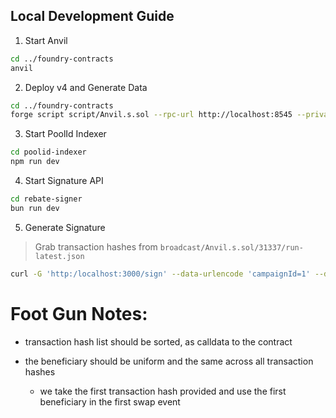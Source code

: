## Local Development Guide

1. Start Anvil

```bash
cd ../foundry-contracts
anvil
```

2. Deploy v4 and Generate Data

```bash
cd ../foundry-contracts
forge script script/Anvil.s.sol --rpc-url http://localhost:8545 --private-key 0xac0974bec39a17e36ba4a6b4d238ff944bacb478cbed5efcae784d7bf4f2ff80 --broadcast
```

3. Start PoolId Indexer

```bash
cd poolid-indexer
npm run dev
```

4. Start Signature API

```bash
cd rebate-signer
bun run dev
```

5. Generate Signature

> Grab transaction hashes from `broadcast/Anvil.s.sol/31337/run-latest.json`

```bash
curl -G 'http:/localhost:3000/sign' --data-urlencode 'campaignId=1' --data-urlencode 'txnHashes=0x77014b4caad9c07a4840d6874d6f219ec3476c0311c90036e5f2e4c8072396f6,0xa2b356e88e7b8a2992711790e57a4c0dba7d409d97ea19cd42102f39dbddc3c9'
```

# Foot Gun Notes:

- transaction hash list should be sorted, as calldata to the contract

- the beneficiary should be uniform and the same across all transaction hashes
  - we take the first transaction hash provided and use the first beneficiary in the first swap event
